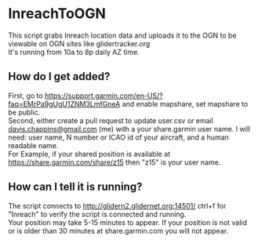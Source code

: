 # InreachToOGN
This script grabs Inreach location data and uploads it to the OGN to be viewable on OGN sites like glidertracker.org  
It's running from 10a to 8p daily AZ time.
  
## How do I get added?
First, go to https://support.garmin.com/en-US/?faq=EMrPa9gUgU1ZNM3LmfGneA and enable mapshare, set mapshare to be public.  
Second, either create a pull request to update user.csv or email davis.chappins@gmail.com (me) with a your share.garmin user name. I will need: user name, N number or ICAO id of your aircraft, and a human readable name.  
For Example, if your shared position is available at https://share.garmin.com/share/z15 then "z15" is your user name.  


## How can I tell it is running?
The script connects to http://glidern2.glidernet.org:14501/ ctrl+f for "Inreach" to verify the script is connected and running.  
Your position may take 5-15 minutes to appear. If your position is not valid or is older than 30 minutes at share.garmin.com you will not appear.
